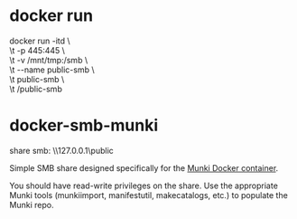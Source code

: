 # docker run
docker run -itd \ \
     \t -p 445:445 \ \
     \t -v /mnt/tmp:/smb \ \
     \t --name public-smb \ \
     \t public-smb \ \
     \t /public-smb

# docker-smb-munki
share smb: \\\127.0.0.1\public

Simple SMB share designed specifically for the [Munki Docker container](https://github.com/nmcspadden/docker-munki).


You should have read-write privileges on the share.  Use the appropriate Munki tools (munkiimport, manifestutil, makecatalogs, etc.) to populate the Munki repo.
